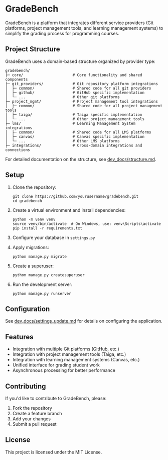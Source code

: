 # GradeBench

GradeBench is a platform that integrates different service providers (Git platforms, project management tools, and learning management systems) to simplify the grading process for programming courses.

## Project Structure

GradeBench uses a domain-based structure organized by provider type:

```
gradebench/
├─ core/                      # Core functionality and shared components
├─ git_providers/             # Git repository platform integrations
│  ├─ common/                 # Shared code for all git providers
│  ├─ github/                 # GitHub specific implementation
│  └─ ...                     # Other git platforms
├─ project_mgmt/              # Project management tool integrations
│  ├─ common/                 # Shared code for all project management tools
│  ├─ taiga/                  # Taiga specific implementation
│  └─ ...                     # Other project management tools
├─ lms/                       # Learning Management System integrations
│  ├─ common/                 # Shared code for all LMS platforms
│  ├─ canvas/                 # Canvas specific implementation
│  └─ ...                     # Other LMS platforms
├─ integrations/              # Cross-domain integrations and connections
```

For detailed documentation on the structure, see [dev_docs/structure.md](dev_docs/structure.md).

## Setup

1. Clone the repository:
   ```
   git clone https://github.com/yourusername/gradebench.git
   cd gradebench
   ```

2. Create a virtual environment and install dependencies:
   ```
   python -m venv venv
   source venv/bin/activate  # On Windows, use: venv\Scripts\activate
   pip install -r requirements.txt
   ```

3. Configure your database in `settings.py`

4. Apply migrations:
   ```
   python manage.py migrate
   ```

5. Create a superuser:
   ```
   python manage.py createsuperuser
   ```

6. Run the development server:
   ```
   python manage.py runserver
   ```

## Configuration

See [dev_docs/settings_update.md](dev_docs/settings_update.md) for details on configuring the application.

## Features

- Integration with multiple Git platforms (GitHub, etc.)
- Integration with project management tools (Taiga, etc.)
- Integration with learning management systems (Canvas, etc.)
- Unified interface for grading student work
- Asynchronous processing for better performance

## Contributing

If you'd like to contribute to GradeBench, please:

1. Fork the repository
2. Create a feature branch
3. Add your changes
4. Submit a pull request

## License

This project is licensed under the MIT License.

